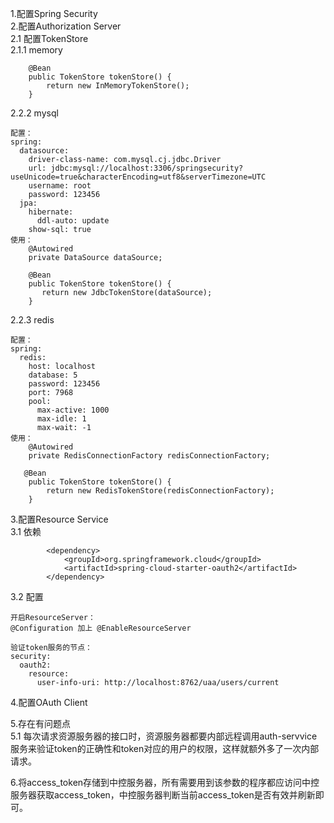 1.配置Spring Security<br/>
2.配置Authorization Server<br/>
    2.1 配置TokenStore<br/>
2.1.1 memory
~~~
    @Bean
    public TokenStore tokenStore() {
        return new InMemoryTokenStore();
    }
~~~
2.2.2 mysql
~~~
配置：
spring:
  datasource:
    driver-class-name: com.mysql.cj.jdbc.Driver
    url: jdbc:mysql://localhost:3306/springsecurity?useUnicode=true&characterEncoding=utf8&serverTimezone=UTC
    username: root
    password: 123456
  jpa:
    hibernate:
      ddl-auto: update
    show-sql: true
使用：
    @Autowired
    private DataSource dataSource;
    
    @Bean
    public TokenStore tokenStore() {
       return new JdbcTokenStore(dataSource);
    }

~~~
2.2.3 redis
~~~
配置：
spring:
  redis:
    host: localhost
    database: 5
    password: 123456
    port: 7968
    pool:
      max-active: 1000
      max-idle: 1
      max-wait: -1
使用：
    @Autowired
    private RedisConnectionFactory redisConnectionFactory;
  
   @Bean
    public TokenStore tokenStore() {
        return new RedisTokenStore(redisConnectionFactory);
    }
~~~

3.配置Resource Service<br/>
3.1 依赖
~~~
        <dependency>
            <groupId>org.springframework.cloud</groupId>
            <artifactId>spring-cloud-starter-oauth2</artifactId>
        </dependency>
~~~
3.2 配置
~~~
开启ResourceServer：
@Configuration 加上 @EnableResourceServer

验证token服务的节点：
security:
  oauth2:
    resource:
      user-info-uri: http://localhost:8762/uaa/users/current

~~~
4.配置OAuth Client<br/>



5.存在有问题点<br/>
    5.1 每次请求资源服务器的接口时，资源服务器都要内部远程调用auth-servvice服务来验证token的正确性和token对应的用户的权限，这样就额外多了一次内部请求。


6.将access_token存储到中控服务器，所有需要用到该参数的程序都应访问中控服务器获取access_token，中控服务器判断当前access_token是否有效并刷新即可。